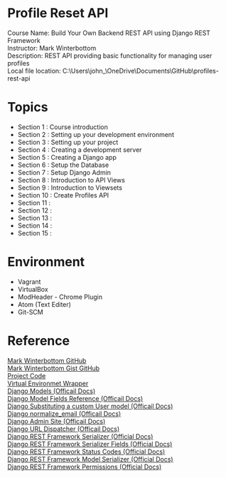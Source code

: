 # Profile Reset API
Course Name: Build Your Own Backend REST API using Django REST Framework  
Instructor: Mark Winterbottom  
Description: REST API providing basic functionality for managing user profiles  
Local file location:
C:\Users\john_\OneDrive\Documents\GitHub\profiles-rest-api

# Topics  
* Section 1 : Course introduction
* Section 2 : Setting up your development environment
* Section 3 : Setting up your project
* Section 4 : Creating a development server
* Section 5 : Creating a Django app
* Section 6 : Setup the Database
* Section 7 : Setup Django Admin   
* Section 8 : Introduction to API Views
* Section 9 : Introduction to Viewsets
* Section 10 : Create Profiles API
* Section 11 :
* Section 12 :
* Section 13 :
* Section 14 :
* Section 15 :



# Environment  
* Vagrant
* VirtualBox
* ModHeader - Chrome Plugin
* Atom (Text Editer)
* Git-SCM

# Reference
[Mark Winterbottom GitHub](https://github.com/LondonAppDev)   
[Mark Winterbottom Gist GitHub](https://gist.github.com/LondonAppDev)   
[Project Code](https://github.com/LondonAppDev/profile-rest-api)  
[Virtual Environmet Wrapper](https://virtualenvwrapper.readthedocs.io/en/latest/)  
[Django Models (Officail Docs)](https://docs.djangoproject.com/en/1.11/topics/db/models/)    
[Django Model Fields Reference (Officail Docs)](https://docs.djangoproject.com/en/1.11/ref/models/fields/)  
[Django Substituting a custom User model (Officail Docs)](https://docs.djangoproject.com/en/1.11/topics/auth/customizing/#auth-custom-user)   
[Django normalize_email (Officail Docs)](https://docs.djangoproject.com/en/1.11/topics/auth/customizing/#django.contrib.auth.models.BaseUserManager.normalize_email)  
[Django Admin Site (Officail Docs)](https://docs.djangoproject.com/en/1.11/ref/contrib/admin/#module-django.contrib.admin)  
[Django URL Dispatcher (Officail Docs)](https://docs.djangoproject.com/en/1.11/topics/http/urls/)  
[Django REST Framework Serializer (Official Docs)](https://www.django-rest-framework.org/api-guide/serializers/)  
[Django REST Framework Serializer Fields (Official Docs)](https://www.django-rest-framework.org/api-guide/fields/)  
[Django REST Framework Status Codes (Official Docs)](https://www.django-rest-framework.org/api-guide/status-codes/)     
[Django REST Framework Model Serializer (Official Docs)](https://www.django-rest-framework.org/api-guide/serializers/#modelserializer)   
[Django REST Framework Permissions (Official Docs)](https://www.django-rest-framework.org/api-guide/permissions/)  

